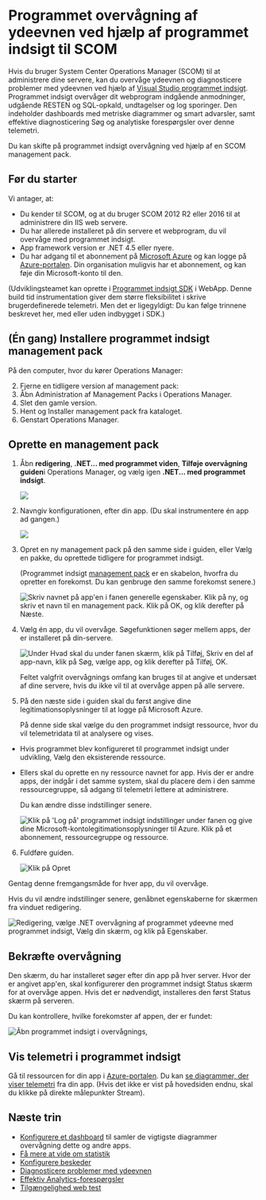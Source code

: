 <properties 
    pageTitle="SCOM integration med programmet indsigt | Microsoft Azure" 
    description="Hvis du bruger en SCOM, overvåge ydeevnen og diagnosticere problemer med programmet indsigt. Omfattende dashboards, smart beskeder, effektive værktøjer til diagnosticering og analyse forespørgsler." 
    services="application-insights" 
    documentationCenter=""
    authors="alancameronwills" 
    manager="douge"/>

<tags 
    ms.service="application-insights" 
    ms.workload="tbd" 
    ms.tgt_pltfrm="ibiza" 
    ms.devlang="na" 
    ms.topic="article" 
    ms.date="08/12/2016" 
    ms.author="awills"/>
 
# <a name="application-performance-monitoring-using-application-insights-for-scom"></a>Programmet overvågning af ydeevnen ved hjælp af programmet indsigt til SCOM

Hvis du bruger System Center Operations Manager (SCOM) til at administrere dine servere, kan du overvåge ydeevnen og diagnosticere problemer med ydeevnen ved hjælp af [Visual Studio programmet indsigt](app-insights-asp-net.md). Programmet indsigt overvåger dit webprogram indgående anmodninger, udgående RESTEN og SQL-opkald, undtagelser og log sporinger. Den indeholder dashboards med metriske diagrammer og smart advarsler, samt effektive diagnosticering Søg og analytiske forespørgsler over denne telemetri. 

Du kan skifte på programmet indsigt overvågning ved hjælp af en SCOM management pack.

## <a name="before-you-start"></a>Før du starter

Vi antager, at:

* Du kender til SCOM, og at du bruger SCOM 2012 R2 eller 2016 til at administrere din IIS web servere.
* Du har allerede installeret på din servere et webprogram, du vil overvåge med programmet indsigt.
* App framework version er .NET 4.5 eller nyere.
* Du har adgang til et abonnement på [Microsoft Azure](https://azure.com) og kan logge på [Azure-portalen](https://portal.azure.com). Din organisation muligvis har et abonnement, og kan føje din Microsoft-konto til den.

(Udviklingsteamet kan oprette i [Programmet indsigt SDK](app-insights-asp-net.md) i WebApp. Denne build tid instrumentation giver dem større fleksibilitet i skrive brugerdefinerede telemetri. Men det er ligegyldigt: Du kan følge trinnene beskrevet her, med eller uden indbygget i SDK.)

## <a name="one-time-install-application-insights-management-pack"></a>(Én gang) Installere programmet indsigt management pack

På den computer, hvor du kører Operations Manager:

2. Fjerne en tidligere version af management pack:
 1. Åbn Administration af Management Packs i Operations Manager. 
 2. Slet den gamle version.
1. Hent og Installer management pack fra kataloget.
2. Genstart Operations Manager.


## <a name="create-a-management-pack"></a>Oprette en management pack

1. Åbn **redigering**, **.NET... med programmet viden**, **Tilføje overvågning guiden**i Operations Manager, og vælg igen **.NET... med programmet indsigt**.

    ![](./media/app-insights-scom/020.png)

2. Navngiv konfigurationen, efter din app. (Du skal instrumentere én app ad gangen.)
    
    ![](./media/app-insights-scom/030.png)

3. Opret en ny management pack på den samme side i guiden, eller Vælg en pakke, du oprettede tidligere for programmet indsigt.

     (Programmet indsigt [management pack](https://technet.microsoft.com/library/cc974491.aspx) er en skabelon, hvorfra du opretter en forekomst. Du kan genbruge den samme forekomst senere.)


    ![Skriv navnet på app'en i fanen generelle egenskaber. Klik på ny, og skriv et navn til en management pack. Klik på OK, og klik derefter på Næste.](./media/app-insights-scom/040.png)

4. Vælg én app, du vil overvåge. Søgefunktionen søger mellem apps, der er installeret på din-servere.

    ![Under Hvad skal du under fanen skærm, klik på Tilføj, Skriv en del af app-navn, klik på Søg, vælge app, og klik derefter på Tilføj, OK.](./media/app-insights-scom/050.png)

    Feltet valgfrit overvågnings omfang kan bruges til at angive et undersæt af dine servere, hvis du ikke vil til at overvåge appen på alle servere.

5. På den næste side i guiden skal du først angive dine legitimationsoplysninger til at logge på Microsoft Azure.

    På denne side skal vælge du den programmet indsigt ressource, hvor du vil telemetridata til at analysere og vises. 

 * Hvis programmet blev konfigureret til programmet indsigt under udvikling, Vælg den eksisterende ressource.
 * Ellers skal du oprette en ny ressource navnet for app. Hvis der er andre apps, der indgår i det samme system, skal du placere dem i den samme ressourcegruppe, så adgang til telemetri lettere at administrere.

    Du kan ændre disse indstillinger senere.

    ![Klik på 'Log på' programmet indsigt indstillinger under fanen og give dine Microsoft-kontolegitimationsoplysninger til Azure. Klik på et abonnement, ressourcegruppe og ressource.](./media/app-insights-scom/060.png)

6. Fuldføre guiden.

    ![Klik på Opret](./media/app-insights-scom/070.png)
    
Gentag denne fremgangsmåde for hver app, du vil overvåge.

Hvis du vil ændre indstillinger senere, genåbnet egenskaberne for skærmen fra vinduet redigering.

![Redigering, vælge .NET overvågning af programmet ydeevne med programmet indsigt, Vælg din skærm, og klik på Egenskaber.](./media/app-insights-scom/080.png)

## <a name="verify-monitoring"></a>Bekræfte overvågning

Den skærm, du har installeret søger efter din app på hver server. Hvor der er angivet app'en, skal konfigurerer den programmet indsigt Status skærm for at overvåge appen. Hvis det er nødvendigt, installeres den først Status skærm på serveren.

Du kan kontrollere, hvilke forekomster af appen, der er fundet:

![Åbn programmet indsigt i overvågnings,](./media/app-insights-scom/100.png)


## <a name="view-telemetry-in-application-insights"></a>Vis telemetri i programmet indsigt

Gå til ressourcen for din app i [Azure-portalen](https://portal.azure.com). Du kan [se diagrammer, der viser telemetri](app-insights-dashboards.md) fra din app. (Hvis det ikke er vist på hovedsiden endnu, skal du klikke på direkte målepunkter Stream).


## <a name="next-steps"></a>Næste trin

* [Konfigurere et dashboard](app-insights-dashboards.md) til samler de vigtigste diagrammer overvågning dette og andre apps.
* [Få mere at vide om statistik](app-insights-metrics-explorer.md)
* [Konfigurere beskeder](app-insights-alerts.md)
* [Diagnosticere problemer med ydeevnen](app-insights-detect-triage-diagnose.md)
* [Effektiv Analytics-forespørgsler](app-insights-analytics.md)
* [Tilgængelighed web test](app-insights-monitor-web-app-availability.md)
